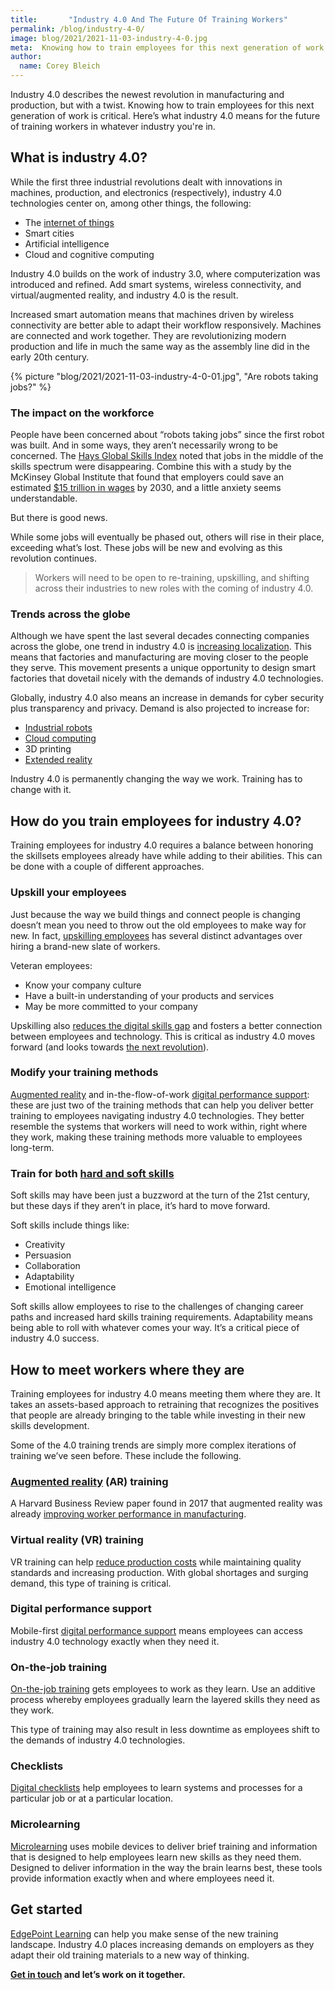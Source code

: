 ```yaml
---
title:       "Industry 4.0 And The Future Of Training Workers"
permalink: /blog/industry-4-0/
image: blog/2021/2021-11-03-industry-4-0.jpg
meta:  Knowing how to train employees for this next generation of work is critical. Here’s what industry 4.0 means for the future of training workers in your industry.
author: 
  name: Corey Bleich
---
```


Industry 4.0 describes the newest revolution in manufacturing and production, but with a twist. Knowing how to train employees for this next generation of work is critical. Here’s what industry 4.0 means for the future of training workers in whatever industry you're in.

## What is industry 4.0?

While the first three industrial revolutions dealt with innovations in machines, production, and electronics (respectively), industry 4.0 technologies center on, among other things, the following:

* The [internet of things](https://www.oracle.com/internet-of-things/what-is-iot/)
* Smart cities
* Artificial intelligence
* Cloud and cognitive computing

Industry 4.0 builds on the work of industry 3.0, where computerization was introduced and refined. Add smart systems, wireless connectivity, and virtual/augmented reality, and industry 4.0 is the result.

Increased smart automation means that machines driven by wireless connectivity are better able to adapt their workflow responsively. Machines are connected and work together. They are revolutionizing modern production and life in much the same way as the assembly line did in the early 20th century.

{% picture "blog/2021/2021-11-03-industry-4-0-01.jpg", "Are robots taking jobs?" %}

### The impact on the workforce

People have been concerned about “robots taking jobs” since the first robot was built. And in some ways, they aren’t necessarily wrong to be concerned. The [Hays Global Skills Index](https://www.hays.co.uk/blog/insights/what-does-the-future-of-industry-4-0-mean-for-your-job-) noted that jobs in the middle of the skills spectrum were disappearing. Combine this with a study by the McKinsey Global Institute that found that employers could save an estimated [$15 trillion in wages](https://www.mckinsey.com/featured-insights/digital-disruption/harnessing-automation-for-a-future-that-works) by 2030, and a little anxiety seems understandable.

But there is good news.

While some jobs will eventually be phased out, others will rise in their place, exceeding what’s lost. These jobs will be new and evolving as this revolution continues. 

> Workers will need to be open to re-training, upskilling, and shifting across their industries to new roles with the coming of industry 4.0.

### Trends across the globe

Although we have spent the last several decades connecting companies across the globe, one trend in industry 4.0 is [increasing localization](https://www2.deloitte.com/us/en/insights/topics/operations/reshoring-supply-chain.html). This means that factories and manufacturing are moving closer to the people they serve. This movement presents a unique opportunity to design smart factories that dovetail nicely with the demands of industry 4.0 technologies.

Globally, industry 4.0 also means an increase in demands for cyber security plus transparency and privacy. Demand is also projected to increase for:

* [Industrial robots](https://www.marketsandmarkets.com/Market-Reports/industry-4-market-102536746.html)
* [Cloud computing](https://www.startus-insights.com/innovators-guide/top-10-industry-4-0-trends-innovations-in-2021/)
* 3D printing
* [Extended reality](https://www.hp.com/us-en/shop/tech-takes/what-is-xr-changing-world)

Industry 4.0 is permanently changing the way we work. Training has to change with it.

## How do you train employees for industry 4.0?

Training employees for industry 4.0 requires a balance between honoring the skillsets employees already have while adding to their abilities. This can be done with a couple of different approaches.

### Upskill your employees

Just because the way we build things and connect people is changing doesn’t mean you need to throw out the old employees to make way for new. In fact, [upskilling employees](/blog/upskill-employees/) has several distinct advantages over hiring a brand-new slate of workers.

Veteran employees:

* Know your company culture
* Have a built-in understanding of your products and services
* May be more committed to your company

Upskilling also [reduces the digital skills gap](https://www.capgemini.com/wp-content/uploads/2017/10/report_the-digital-talent-gap_final.pdf) and fosters a better connection between employees and technology. This is critical as industry 4.0 moves forward (and looks towards [the next revolution](https://www.mastercontrol.com/gxp-lifeline/3-things-you-need-to-know-about-industry-5.0/)).

### Modify your training methods

[Augmented reality](/blog/ar-training-for-employees/) and in-the-flow-of-work [digital performance support](/blog/digital-performance-support/): these are just two of the training methods that can help you deliver better training to employees navigating industry 4.0 technologies. They better resemble the systems that workers will need to work within, right where they work, making these training methods more valuable to employees long-term.

### Train for both [hard and soft skills](/blog/hard-skills-vs-soft-skills/)

Soft skills may have been just a buzzword at the turn of the 21st century, but these days if they aren’t in place, it’s hard to move forward.

Soft skills include things like:

* Creativity
* Persuasion
* Collaboration
* Adaptability
* Emotional intelligence

Soft skills allow employees to rise to the challenges of changing career paths and increased hard skills training requirements. Adaptability means being able to roll with whatever comes your way. It’s a critical piece of industry 4.0 success.

## How to meet workers where they are

Training employees for industry 4.0 means meeting them where they are. It takes an assets-based approach to retraining that recognizes the positives that people are already bringing to the table while investing in their new skills development.

Some of the 4.0 training trends are simply more complex iterations of training we’ve seen before. These include the following.

### [Augmented reality](https://www.edgepointlearning.com/blog/ar-training-for-employees/) (AR) training

A Harvard Business Review paper found in 2017 that augmented reality was already [improving worker performance in manufacturing](http://donar.messe.de/exhibitor/hannovermesse/2017/A136112/harvard-business-review-article-eng-512156.pdf).

### Virtual reality (VR) training

VR training can help [reduce production costs](https://www.sciencedirect.com/science/article/pii/S2212827119301398) while maintaining quality standards and increasing production. With global shortages and surging demand, this type of training is critical.

### Digital performance support

Mobile-first [digital performance support](https://www.edgepointlearning.com/blog/digital-performance-support/) means employees can access industry 4.0 technology exactly when they need it.

<div class="vi-lazyload" data-id="469090686" data-thumb="" data-logo="0"></div>

### On-the-job training

[On-the-job training](/blog/on-the-job-training-advantages/) gets employees to work as they learn. Use an additive process whereby employees gradually learn the layered skills they need as they work.

This type of training may also result in less downtime as employees shift to the demands of industry 4.0 technologies.

### Checklists

[Digital checklists](https://www.pinpointworkforce.com/post/feature-spotlight-checklists) help employees to learn systems and processes for a particular job or at a particular location.

### Microlearning

[Microlearning](/microlearning/) uses mobile devices to deliver brief training and information that is designed to help employees learn new skills as they need them. Designed to deliver information in the way the brain learns best, these tools provide information exactly when and where employees need it.

## Get started

[EdgePoint Learning](https://www.edgepointlearning.com/) can help you make sense of the new training landscape. Industry 4.0 places increasing demands on employers as they adapt their old training materials to a new way of thinking.

**[Get in touch](/contact/) and let’s work on it together.**
